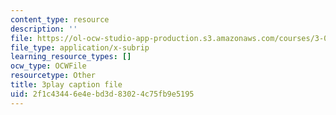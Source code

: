 ```yaml
---
content_type: resource
description: ''
file: https://ol-ocw-studio-app-production.s3.amazonaws.com/courses/3-091-introduction-to-solid-state-chemistry-fall-2018/2f1c43446e4ebd3d83024c75fb9e5195_0tQP4Qh0jjI.srt
file_type: application/x-subrip
learning_resource_types: []
ocw_type: OCWFile
resourcetype: Other
title: 3play caption file
uid: 2f1c4344-6e4e-bd3d-8302-4c75fb9e5195
---
```

